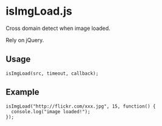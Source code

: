 isImgLoad.js
==============

Cross domain detect when image loaded.

Rely on jQuery.

Usage
--------------

`isImgLoad(src, timeout, callback);`

Example
--------------

    isImgLoad("http://flickr.com/xxx.jpg", 15, function() {
      console.log("image loaded!");
    });

